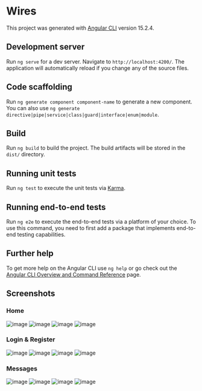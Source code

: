 # Wires

This project was generated with [Angular CLI](https://github.com/angular/angular-cli) version 15.2.4.

## Development server

Run `ng serve` for a dev server. Navigate to `http://localhost:4200/`. The application will automatically reload if you change any of the source files.

## Code scaffolding

Run `ng generate component component-name` to generate a new component. You can also use `ng generate directive|pipe|service|class|guard|interface|enum|module`.

## Build

Run `ng build` to build the project. The build artifacts will be stored in the `dist/` directory.

## Running unit tests

Run `ng test` to execute the unit tests via [Karma](https://karma-runner.github.io).

## Running end-to-end tests

Run `ng e2e` to execute the end-to-end tests via a platform of your choice. To use this command, you need to first add a package that implements end-to-end testing capabilities.

## Further help

To get more help on the Angular CLI use `ng help` or go check out the [Angular CLI Overview and Command Reference](https://angular.io/cli) page.

## Screenshots
### Home

![image](https://github.com/alqae/wires-frontend/blob/master/screenshots/home/home-desktop.png)
![image](https://github.com/alqae/wires-frontend/blob/master/screenshots/home/home-laptop.png)
![image](https://github.com/alqae/wires-frontend/blob/master/screenshots/home/home-tablet.png)
![image](https://github.com/alqae/wires-frontend/blob/master/screenshots/home/home-mobile.png)

### Login & Register

![image](https://github.com/alqae/wires-frontend/blob/master/screenshots/login-register/desktop-signin.png)
![image](https://github.com/alqae/wires-frontend/blob/master/screenshots/login-register/mobile-signin.png)
![image](https://github.com/alqae/wires-frontend/blob/master/screenshots/login-register/desktop-signup.png)
![image](https://github.com/alqae/wires-frontend/blob/master/screenshots/login-register/mobile-signup.png)

### Messages

![image](https://github.com/alqae/wires-frontend/blob/master/screenshots/messages/create-message.png)
![image](https://github.com/alqae/wires-frontend/blob/master/screenshots/messages/my-messages.png)
![image](https://github.com/alqae/wires-frontend/blob/master/screenshots/messages/all-messages.png)
![image](https://github.com/alqae/wires-frontend/blob/master/screenshots/messages/menu.png)

